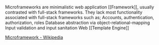 Microframeworks are minimalistic web application [[Framework]], usually contrasted with full-stack frameworks.
They lack most functionality associated with full-stack frameworks such as;
	Accounts, authentication, authorization, roles
	Database abstraction via object-relational-mapping
	Input validation and input sanitation
	Web [[Template Engine]]

[Microframework - Wikipedia](https://en.wikipedia.org/wiki/Microframework)
